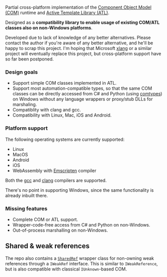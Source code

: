 Partial cross-platform implementation of the [Component Object Model (COM)](https://docs.microsoft.com/en-us/windows/win32/com/the-component-object-model) runtime and [Active Template Library (ATL)](https://docs.microsoft.com/en-us/cpp/atl/atl-com-desktop-components).

Designed as a **compatibility library to enable usage of existing COM/ATL classes also on non-Windows platforms**.

Developed due to lack of knowledge of any better alternatives. Please contact the author if you're aware of any better alternative, and he'll be happy to scrap this project. I'm hoping that Microsoft [xlang](https://github.com/microsoft/xlang) or a similar project will eventually replace this project, but cross-platform support have so far been postponed.

### Design goals
* Support simple COM classes implemented in ATL.
* Support most automation-compatible types, so that the same COM classes can be directly accessed from C# and Python (using [comtypes](https://pythonhosted.org/comtypes/)) on Windows without any language wrappers or proxy/stub DLLs for marshaling.
* Compatiblity with clang and gcc.
* Compatibility with Linux, Mac, iOS and Android.

### Platform support
The following operating systems are currently supported:
* Linux
* MacOS
* Android
* iOS
* WebAssembly with [Emscripten](https://emscripten.org/) compiler

Both the [gcc](https://gcc.gnu.org/) and [clang](https://clang.llvm.org/) compilers are supported.

There's no point in supporting Windows, since the same functionality is already inbuilt there.

### Missing features
* Complete COM or ATL support.
* Wrapper-code-free access from C# and Python on non-Windows.
* Out-of-process marshalling on non-Windows.

## Shared & weak references
The repo also contains a [`SharedRef`](SharedRef.hpp) wrapper class for non-owning weak references through a `IWeakRef` interface. This is similar to `IWeakReference`, but is also compatible with classical `IUnknown`-based COM.
